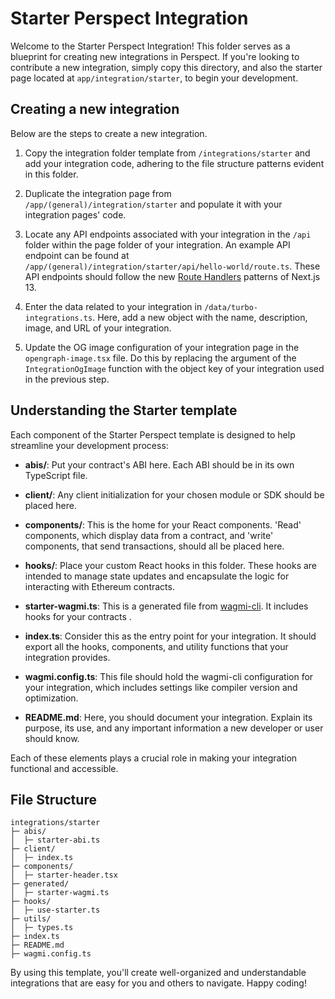 # Starter Perspect Integration

Welcome to the Starter Perspect Integration! This folder serves as a blueprint for creating new integrations in Perspect. If you're looking to contribute a new integration, simply copy this directory, and also the starter page located at `app/integration/starter`, to begin your development.

## Creating a new integration

Below are the steps to create a new integration.

1. Copy the integration folder template from `/integrations/starter` and add your integration code, adhering to the file structure patterns evident in this folder.

2. Duplicate the integration page from `/app/(general)/integration/starter` and populate it with your integration pages' code.

3. Locate any API endpoints associated with your integration in the `/api` folder within the page folder of your integration. An example API endpoint can be found at `/app/(general)/integration/starter/api/hello-world/route.ts`. These API endpoints should follow the new [Route Handlers](https://nextjs.org/docs/app/building-your-application/routing/router-handlers) patterns of Next.js 13.

4. Enter the data related to your integration in `/data/turbo-integrations.ts`. Here, add a new object with the name, description, image, and URL of your integration.

5. Update the OG image configuration of your integration page in the `opengraph-image.tsx` file. Do this by replacing the argument of the `IntegrationOgImage` function with the object key of your integration used in the previous step.

## Understanding the Starter template

Each component of the Starter Perspect template is designed to help streamline your development process:

- **abis/**: Put your contract's ABI here. Each ABI should be in its own TypeScript file.

- **client/**: Any client initialization for your chosen module or SDK should be placed here.

- **components/**: This is the home for your React components. 'Read' components, which display data from a contract, and 'write' components, that send transactions, should all be placed here.

- **hooks/**: Place your custom React hooks in this folder. These hooks are intended to manage state updates and encapsulate the logic for interacting with Ethereum contracts.

- **starter-wagmi.ts**: This is a generated file from [wagmi-cli](https://wagmi.sh/cli/getting-started). It includes hooks for your contracts .

- **index.ts**: Consider this as the entry point for your integration. It should export all the hooks, components, and utility functions that your integration provides.

- **wagmi.config.ts**: This file should hold the wagmi-cli configuration for your integration, which includes settings like compiler version and optimization.

- **README.md**: Here, you should document your integration. Explain its purpose, its use, and any important information a new developer or user should know.

Each of these elements plays a crucial role in making your integration functional and accessible.

## File Structure

```
integrations/starter
├─ abis/
│  ├─ starter-abi.ts
├─ client/
│  ├─ index.ts
├─ components/
│  ├─ starter-header.tsx
├─ generated/
│  ├─ starter-wagmi.ts
├─ hooks/
│  ├─ use-starter.ts
├─ utils/
│  ├─ types.ts
├─ index.ts
├─ README.md
├─ wagmi.config.ts
```

By using this template, you'll create well-organized and understandable integrations that are easy for you and others to navigate. Happy coding!
